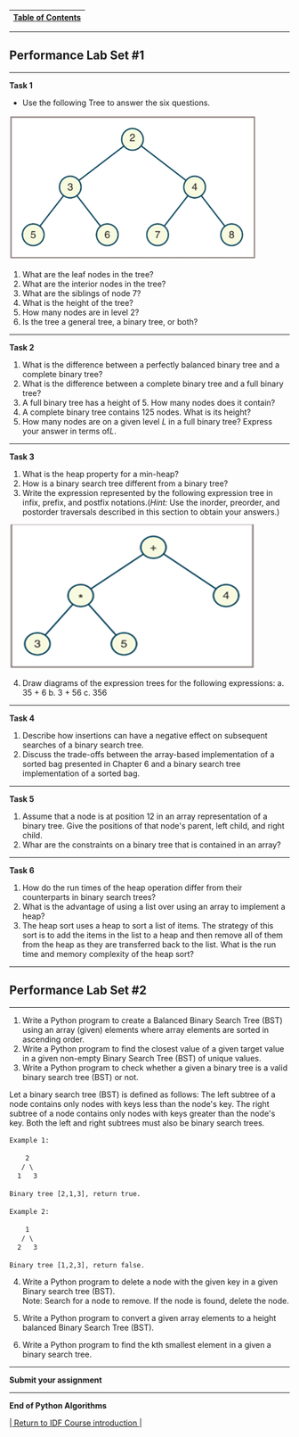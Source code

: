 |[Table of Contents](/master/00-Table-of-Contents.md)|
|---|

---

## Performance Lab Set #1

---

**Task 1**

* Use the following Tree to answer the six questions.

![](/Assets/Node24_1.png)

1. What are the leaf nodes in the tree?  
2. What are the interior nodes in the tree?  
3. What are the siblings of node 7?
4. What is the height of the tree?
5. How many nodes are in level 2?
6. Is the tree a general tree, a binary tree, or both?

---

**Task 2**

1. What is the difference between a perfectly balanced binary tree and a complete binary tree?
2. What is the difference between a complete binary tree and a full binary tree?
3. A full binary tree has a height of 5.  How many nodes does it contain?
4. A complete binary tree contains 125 nodes.  What is its height?
5. How many nodes are on a given level *L* in a full binary tree?  Express your answer in terms of*L*.

---
**Task 3**

1. What is the heap property for a min-heap?
2. How is a binary search tree different from a binary tree?
3. Write the expression represented by the following expression tree in infix, prefix, and postfix notations.(*Hint:* Use the inorder, preorder, and postorder traversals described in this section to obtain your answers.)

![](/Assets/Node24_2.png)

4. Draw diagrams of the expression trees for the following expressions:
  a. 35 + 6
  b. 3 + 56
  c. 356
  
  ---

**Task 4**

1. Describe how insertions can have a negative effect on subsequent searches of a binary search tree.
2. Discuss the trade-offs between the array-based implementation of a sorted bag presented in Chapter 6 and a binary search tree implementation of a sorted bag.

---

**Task 5**

1. Assume that a node is at position 12 in an array representation of a binary tree.  Give the positions of that node's parent, left child, and right child.
2. Whar are the constraints on a binary tree that is contained in an array?

---

**Task 6** 

1. How do the run times of the heap operation differ from their counterparts in binary search trees?
2. What is the advantage of using a list over using an array to implement a heap?
3. The heap sort uses a heap to sort a list of items.  The strategy of this sort is to add the items in the list to a heap and then remove all of them from the heap as they are transferred back to the list. What is the run time and memory complexity of the heap sort?  

---

## Performance Lab Set #2

---

1. Write a Python program to create a Balanced Binary Search Tree (BST) using an array (given) elements where array elements are sorted in ascending order. 
2. Write a Python program to find the closest value of a given target value in a given non-empty Binary Search Tree (BST) of unique values.  
3. Write a Python program to check whether a given a binary tree is a valid binary search tree (BST) or not.  

Let a binary search tree (BST) is defined as follows:
The left subtree of a node contains only nodes with keys less than the node's key.
The right subtree of a node contains only nodes with keys greater than the node's key.
Both the left and right subtrees must also be binary search trees.

```
Example 1:

    2
   / \
  1   3

Binary tree [2,1,3], return true.

Example 2:

    1
   / \
  2   3

Binary tree [1,2,3], return false.
```

4. Write a Python program to delete a node with the given key in a given Binary search tree (BST).  
Note: Search for a node to remove. If the node is found, delete the node.

5. Write a Python program to convert a given array elements to a height balanced Binary Search Tree (BST).  

6. Write a Python program to find the kth smallest element in a given a binary search tree.  

---

**Submit your assignment**

---

**End of Python Algorithms**

|<a href="https://github.com/CyberTrainingUSAF/01-Course-Introduction-and-setup/blob/master/README.md"> Return to IDF Course introduction </a>|
